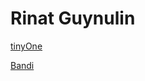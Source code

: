 # Rinat Guynulin


[tinyOne](https://rinat85.github.io/tinyOne/ "site 1")


[Bandi](https://rinat85.github.io/project_bandi/ "site 2")
